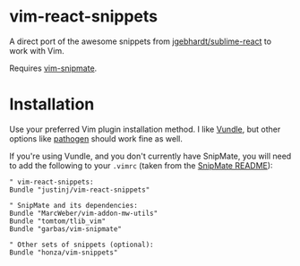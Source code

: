 vim-react-snippets
==================

A direct port of the awesome snippets from 
[jgebhardt/sublime-react](https://github.com/jgebhardt/sublime-react)
to work with Vim.

Requires [vim-snipmate](https://github.com/garbas/vim-snipmate).

Installation
============

Use your preferred Vim plugin installation method.
I like [Vundle](http://github.com/gmarik/vundle), but other options like
[pathogen](https://github.com/tpope/vim-pathogen) should work fine as well.

If you're using Vundle, and you don't currently have SnipMate, you will need to
add the following to your `.vimrc` (taken from the [SnipMate README](https://github.com/garbas/vim-snipmate/blob/master/README.md)):

```
" vim-react-snippets:
Bundle "justinj/vim-react-snippets"

" SnipMate and its dependencies:
Bundle "MarcWeber/vim-addon-mw-utils"
Bundle "tomtom/tlib_vim"
Bundle "garbas/vim-snipmate"

" Other sets of snippets (optional):
Bundle "honza/vim-snippets"
```
